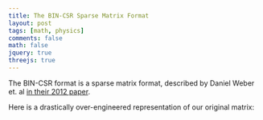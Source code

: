 ```yaml
---
title: The BIN-CSR Sparse Matrix Format
layout: post
tags: [math, physics]
comments: false
math: false
jquery: true
threejs: true
---
```


<style>
div.container-3js canvas {
    background-color: #000;
    width: 100%;
    height: 256px;
    padding: 0;
    margin: 0;
    position: static;
}
</style>

The BIN-CSR format is a sparse matrix format, described by Daniel Weber et. al [in their 2012 paper](http://onlinelibrary.wiley.com/doi/10.1111/j.1467-8659.2012.03227.x/full).

Here is a drastically over-engineered representation of our original matrix:

<div class="container-3js" id="original-matrix" style="width:100%; height:256px"></div>

<script type="text/javascript">
$(document).ready(function() {

    console.log("READY");

    //
    // BIN-CSR
    //

    class BinCSR {
        constructor(matrix=[[]]) {
            this.size = 0;
            this.ptr = [];
            this.col = [];
            this.val = [];
            this.dia = [];
            this.update(matrix);
        }

        update(matrix) {
            this.size = matrix.length;
            for (var i = 0; i < this.size; ++i) {
                this.ptr.push(0);
                this.dia.push(matrix[i][i]);
            }
        }
    }

    //
    // Materials
    //

    var numberMaterials = [
        new THREE.MeshBasicMaterial( { color: 0x000000, wireframe: true } ),
        new THREE.MeshBasicMaterial( { color: 0xffff00 } ),
        new THREE.MeshBasicMaterial( { color: 0xff00ff } ),
        new THREE.MeshBasicMaterial( { color: 0x00ffff } ),
        new THREE.MeshBasicMaterial( { color: 0x0000ff } ),
        new THREE.MeshBasicMaterial( { color: 0x00ff00 } ),
        new THREE.MeshBasicMaterial( { color: 0xff0000 } ),
        new THREE.MeshBasicMaterial( { color: 0x987654 } ),
        new THREE.MeshBasicMaterial( { color: 0x123456 } ),
        new THREE.MeshBasicMaterial( { color: 0x389454 } )
    ];

    //
    // Actors
    //

    class Actor {
        update() {}
    }

    var actors = [];

    class SceneActor extends Actor {
        constructor(container) {
            super();
            var containerWidth = container.clientWidth;
            var containerHeight = container.clientHeight;
            var aspect = containerWidth / containerHeight;
            var height = 10;
            this.scene = new THREE.Scene();
            this.camera = new THREE.OrthographicCamera( -height*aspect, height*aspect, -height, height, 1, 1000);
            //this.camera = new THREE.OrthographicCamera( -containerWidth, containerWidth, -containerHeight, containerHeight, 1, 1000);
            //this.camera = new THREE.PerspectiveCamera(75, aspect, 0.1, 50);
            this.renderer = new THREE.WebGLRenderer();
            this.renderer.setSize( containerWidth, containerHeight );
            this.renderer.setClearColor(0xFCFAF7, 1);
            this.camera.position.z = 50;
            container.appendChild( this.renderer.domElement );
        }

        update() {
            this.renderer.render( this.scene, this.camera );
        }
    }

    class MatrixQuadActor extends Actor {
        constructor(scene, matrix=[[]]) {
            super();
            var geometry = new THREE.BoxGeometry( 1, 1, 1 );
            this.object = new THREE.Object3D();
            this.rotation = 0;
            for (var i = 0; i < matrix.length; ++i) {
                for (var j = 0; j < matrix.length; ++j) {
                    var value = matrix[i][j];
                    console.log(i + "," + j + ": " + value);
                    var material = numberMaterials[value];
                    var mesh = new THREE.Mesh( geometry, material );
                    mesh.position.set(i - (matrix.length/2), j - (matrix.length/2), 0);
                    this.object.add(mesh);
                }
            }
            scene.add( this.object );
        }

        update() {
            var axis = new THREE.Vector3(1, 1, 0).normalize();
            var quat = new THREE.Quaternion().setFromAxisAngle( axis, this.rotation );
            this.object.rotation.setFromQuaternion( quat );
            this.rotation += 0.01;
        }
    }

    //
    // Scenes
    //

    // Set up scene containers
    {
        var sceneActor = new SceneActor($("#original-matrix").get(0));
        actors.push(sceneActor);

        var matrix = [
            [1, 1, 0, 2, 0, 0, 4],
            [1, 2, 0, 3, 3, 0, 2],
            [0, 0, 3, 3, 5, 8, 6],
            [2, 3, 3, 4, 3, 0, 0],
            [0, 3, 5, 3, 5, 0, 0],
            [0, 0, 8, 0, 0, 6, 2],
            [4, 2, 6, 0, 0, 2, 7],
        ];
        var bincsr = new BinCSR(matrix);

        actors.push(new MatrixQuadActor(sceneActor.scene, matrix));
    }

    //
    // Loop
    //

    var update = function () {
        requestAnimationFrame( update );
        for (var i = 0, len = actors.length; i < len; ++i) {
            actors[i].update();
        }
    };

    update();
});
</script>
